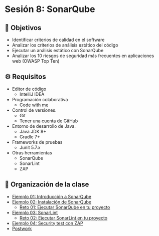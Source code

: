 # Sesión 8: SonarQube

## :dart: Objetivos

- Identificar criterios de calidad en el software
- Analizar los criterios de análisis estático del código
- Ejecutar un análisis estático con SonarQube
- Analizar los 10 riesgos de seguridad más frecuentes en aplicaciones web (OWASP Top Ten)

## ⚙ Requisitos

- Editor de código
  - IntelliJ IDEA
- Programación colaborativa
  - Code with me
- Control de versiones.
  - Git
  - Tener una cuenta de GitHub
- Entorno de desarrollo de Java.
  - Java JDK 8+
  - Gradle 7+
- Frameworks de pruebas
  - Junit 5.7.x
- Otras herramientas
  - SonarQube
  - SonarLint
  - ZAP

## 📂 Organización de la clase

- [Ejemplo 01:  Introducción a SonarQube](./Ejemplo-01)
- [Ejemplo 02: Instalación de SonarQube](./Ejemplo-02)
    - [Reto 01: Ejecutar SonarQube en tu proyecto](./Reto-01)
- [Ejemplo 03: SonarLint](./Ejemplo-03)
    - [Reto 02: Ejecutar SonarLint en tu proyecto](./Reto-02)
- [Ejemplo 04: Security test con ZAP](./Ejemplo-04)
- [Postwork](./Postwork)




